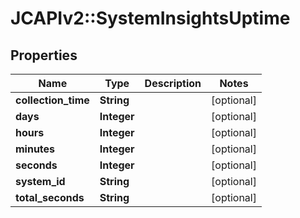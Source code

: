 # JCAPIv2::SystemInsightsUptime

## Properties
Name | Type | Description | Notes
------------ | ------------- | ------------- | -------------
**collection_time** | **String** |  | [optional] 
**days** | **Integer** |  | [optional] 
**hours** | **Integer** |  | [optional] 
**minutes** | **Integer** |  | [optional] 
**seconds** | **Integer** |  | [optional] 
**system_id** | **String** |  | [optional] 
**total_seconds** | **String** |  | [optional] 


